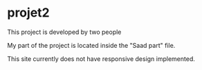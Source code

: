 # projet2

This project is developed by two people

My part of the project is located inside the "Saad part" file.

This site currently does not have responsive design implemented.
